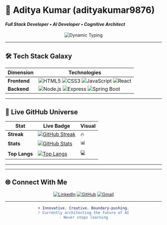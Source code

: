 # 💫 Aditya Kumar (adityakumar9876) 
#### *Full Stack Developer • AI Developer • Cognitive Architect*

<p align="center">
  <img src="https://readme-typing-svg.demolab.com?font=Fira+Code&weight=600&size=26&duration=4000&pause=1000&color=7E3ACE&center=true&vCenter=true&width=600&lines=Transforming+Code+Into+Magic;Building+the+Future+With+AI;Full+Stack+Developer;Generative+AI+Enthusiast" alt="Dynamic Typing" />
</p>

---

## 🛠️ Tech Stack Galaxy

<div align="center">
  
| Dimension        | Technologies                                                                 |
|------------------|-----------------------------------------------------------------------------|
| **Frontend**     | ![HTML5](https://img.shields.io/badge/-HTML5-E34F26?style=plastic&logo=html5&logoColor=white) ![CSS3](https://img.shields.io/badge/-CSS3-1572B6?style=plastic&logo=css3&logoColor=white) ![JavaScript](https://img.shields.io/badge/-JavaScript-F7DF1E?style=plastic&logo=javascript&logoColor=black) ![React](https://img.shields.io/badge/-React-61DAFB?style=plastic&logo=react&logoColor=black) |
| **Backend**      | ![Node.js](https://img.shields.io/badge/-Node.js-339933?style=plastic&logo=node.js&logoColor=white) ![Express](https://img.shields.io/badge/-Express-000000?style=plastic&logo=express&logoColor=white) ![Spring Boot](https://img.shields.io/badge/-Spring_Boot-6DB33F?style=plastic&logo=spring&logoColor=white) |


</div>

---

## 🌌 Live GitHub Universe



<div align="center">
  
| Stat | Live Badge | Visual |
|------|------------|--------|
| **Streak** | [![GitHub Streak](https://streak-stats.demolab.com?user=adityakumar9876&theme=radical&date_format=M%20j%5B%2C%20Y%5D)](https://git.io/streak-stats) | 🔥 |
| **Stats** | [![GitHub Stats](https://github-readme-stats.vercel.app/api?username=adityakumar9876&show_icons=true&theme=radical&include_all_commits=true)](https://github.com/anuraghazra/github-readme-stats) | 📊 |
| **Top Langs** | [![Top Langs](https://github-readme-stats.vercel.app/api/top-langs/?username=adityakumar9876&layout=compact&theme=radical)](https://github.com/anuraghazra/github-readme-stats) | 💻 |

</div>

---


---

## 🌐 Connect With Me

<div align="center">

[![LinkedIn](https://img.shields.io/badge/-LinkedIn-0077B5?style=for-the-badge&logo=linkedin&logoColor=white&link=https://www.linkedin.com/in/adityamanav001)](https://www.linkedin.com/in/adityamanav001)
[![GitHub](https://img.shields.io/badge/-GitHub-181717?style=for-the-badge&logo=github&logoColor=white)](https://github.com/adityakumar9876)
[![Gmail](https://img.shields.io/badge/-Gmail-D14836?style=for-the-badge&logo=gmail&logoColor=white)](mailto:adityakumarmanav909@gmail.com)

</div>

---

<div align="center">
  
```diff
+ Innovative. Creative. Boundary-pushing.
! Currently architecting the future of AI
- Never stops learning
